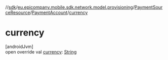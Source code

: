 //[sdk](../../../../index.md)/[eu.epicompany.mobile.sdk.network.model.provisioning](../../index.md)/[PaymentSourceResource](../index.md)/[PaymentAccount](index.md)/[currency](currency.md)

# currency

[androidJvm]\
open override val [currency](currency.md): [String](https://kotlinlang.org/api/latest/jvm/stdlib/kotlin/-string/index.html)
